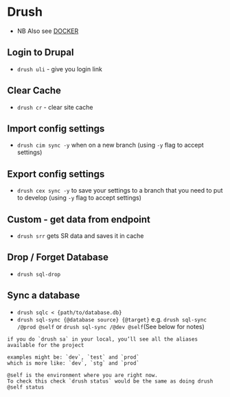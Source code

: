 # Drush

* NB Also see [DOCKER](/DOCKER/README.md)

## Login to Drupal
* `drush uli` - give you login link

## Clear Cache
* `drush cr` - clear site cache

## Import config settings
* `drush cim sync -y` when on a new branch (using `-y` flag to accept settings)

## Export config settings
* `drush cex sync -y` to save your settings to a branch that you need to put to develop (using `-y` flag to accept settings)

## Custom - get data from endpoint
* `drush srr` gets SR data and saves it in cache

## Drop / Forget Database
* `drush sql-drop`

## Sync a database
* `drush sqlc < {path/to/database.db}`
* `drush sql-sync {@database source} {@target}` e.g. `drush sql-sync /@prod @self` or `drush sql-sync /@dev @self`(See below for notes)

```
if you do `drush sa` in your local, you’ll see all the aliases available for the project

examples might be: `dev`, `test` and `prod`
which is more like: `dev`, `stg` and `prod`

@self is the environment where you are right now. 
To check this check `drush status` would be the same as doing drush @self status
```